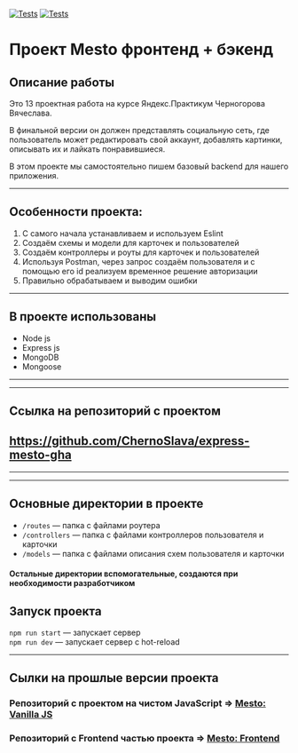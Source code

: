[![Tests](../../actions/workflows/tests-13-sprint.yml/badge.svg)](../../actions/workflows/tests-13-sprint.yml) [![Tests](../../actions/workflows/tests-14-sprint.yml/badge.svg)](../../actions/workflows/tests-14-sprint.yml)

# Проект Mesto фронтенд + бэкенд

## Описание работы

Это 13 проектная работа на курсе Яндекс.Практикум Черногорова Вячеслава.

В финальной версии он должен представлять социальную сеть, где пользователь может редактировать свой аккаунт, добавлять картинки, описывать их и лайкать понравившиеся.

В этом проекте мы самостоятельно пишем базовый backend для нашего приложения.

---

## Особенности проекта:

1. С самого начала устанавливаем и используем Eslint
2. Создаём схемы и модели для карточек и пользователей
3. Создаём контроллеры и роуты для карточек и пользователей
4. Используя Postman, через запрос создаём пользователя и с помощью его id реализуем временное решение авторизации
5. Правильно обрабатываем и выводим ошибки

---
 
## В проекте использованы

* Node js 
* Express js 
* MongoDB 
* Mongoose

---
---
## Ссылка на репозиторий с проектом
## https://github.com/ChernoSlava/express-mesto-gha
---
---
## Основные директории в проекте

- `/routes` — папка с файлами роутера  
- `/controllers` — папка с файлами контроллеров пользователя и карточки   
- `/models` — папка с файлами описания схем пользователя и карточки  
  
#### Остальные директории вспомогательные, создаются при необходимости разработчиком

## Запуск проекта

`npm run start` — запускает сервер   
`npm run dev` — запускает сервер с hot-reload
___

## Сылки на прошлые версии проекта

### Репозиторий с проектом на чистом JavaScript => [Mesto: Vanilla JS](https://github.com/ChernoSlava/Mesto)

### Репозиторий с Frontend частью проекта => [Mesto: Frontend](https://github.com/ChernoSlava/react-mesto-auth)
